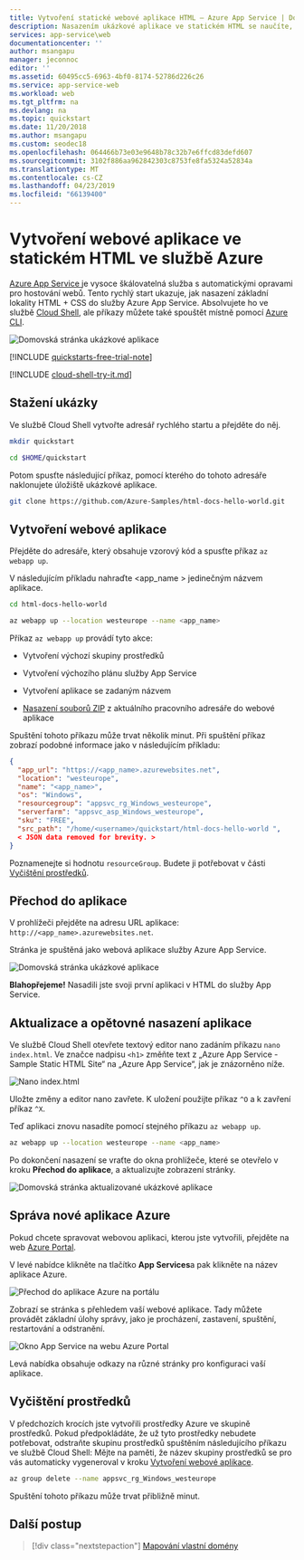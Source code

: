 ```yaml
---
title: Vytvoření statické webové aplikace HTML – Azure App Service | Dokumentace Microsoftu
description: Nasazením ukázkové aplikace ve statickém HTML se naučíte, jak spouštět webové aplikace ve službě Azure App Service.
services: app-service\web
documentationcenter: ''
author: msangapu
manager: jeconnoc
editor: ''
ms.assetid: 60495cc5-6963-4bf0-8174-52786d226c26
ms.service: app-service-web
ms.workload: web
ms.tgt_pltfrm: na
ms.devlang: na
ms.topic: quickstart
ms.date: 11/20/2018
ms.author: msangapu
ms.custom: seodec18
ms.openlocfilehash: 064466b73e03e9648b78c32b7e6ffcd83defd607
ms.sourcegitcommit: 3102f886aa962842303c8753fe8fa5324a52834a
ms.translationtype: MT
ms.contentlocale: cs-CZ
ms.lasthandoff: 04/23/2019
ms.locfileid: "66139400"
---
```

# <a name="create-a-static-html-web-app-in-azure"></a>Vytvoření webové aplikace ve statickém HTML ve službě Azure

[Azure App Service ](overview.md) je vysoce škálovatelná služba s automatickými opravami pro hostování webů. Tento rychlý start ukazuje, jak nasazení základní lokality HTML + CSS do služby Azure App Service. Absolvujete ho ve službě [Cloud Shell](https://docs.microsoft.com/azure/cloud-shell/overview), ale příkazy můžete také spouštět místně pomocí [Azure CLI](/cli/azure/install-azure-cli).

![Domovská stránka ukázkové aplikace](media/app-service-web-get-started-html/hello-world-in-browser-az.png)

[!INCLUDE [quickstarts-free-trial-note](../../includes/quickstarts-free-trial-note.md)]

[!INCLUDE [cloud-shell-try-it.md](../../includes/cloud-shell-try-it.md)]

## <a name="download-the-sample"></a>Stažení ukázky

Ve službě Cloud Shell vytvořte adresář rychlého startu a přejděte do něj.

```bash
mkdir quickstart

cd $HOME/quickstart
```

Potom spusťte následující příkaz, pomocí kterého do tohoto adresáře naklonujete úložiště ukázkové aplikace.

```bash
git clone https://github.com/Azure-Samples/html-docs-hello-world.git
```

## <a name="create-a-web-app"></a>Vytvoření webové aplikace

Přejděte do adresáře, který obsahuje vzorový kód a spusťte příkaz `az webapp up`.

V následujícím příkladu nahraďte <app_name > jedinečným názvem aplikace.

```bash
cd html-docs-hello-world

az webapp up --location westeurope --name <app_name>
```

Příkaz `az webapp up` provádí tyto akce:

- Vytvoření výchozí skupiny prostředků

- Vytvoření výchozího plánu služby App Service

- Vytvoření aplikace se zadaným názvem

- [Nasazení souborů ZIP](https://docs.microsoft.com/azure/app-service/deploy-zip) z aktuálního pracovního adresáře do webové aplikace

Spuštění tohoto příkazu může trvat několik minut. Při spuštění příkaz zobrazí podobné informace jako v následujícím příkladu:

```json
{
  "app_url": "https://<app_name>.azurewebsites.net",
  "location": "westeurope",
  "name": "<app_name>",
  "os": "Windows",
  "resourcegroup": "appsvc_rg_Windows_westeurope",
  "serverfarm": "appsvc_asp_Windows_westeurope",
  "sku": "FREE",
  "src_path": "/home/<username>/quickstart/html-docs-hello-world ",
  < JSON data removed for brevity. >
}
```

Poznamenejte si hodnotu `resourceGroup`. Budete ji potřebovat v části [Vyčištění prostředků](#clean-up-resources).

## <a name="browse-to-the-app"></a>Přechod do aplikace

V prohlížeči přejděte na adresu URL aplikace: `http://<app_name>.azurewebsites.net`.

Stránka je spuštěná jako webová aplikace služby Azure App Service.

![Domovská stránka ukázkové aplikace](media/app-service-web-get-started-html/hello-world-in-browser-az.png)

**Blahopřejeme!** Nasadili jste svoji první aplikaci v HTML do služby App Service.

## <a name="update-and-redeploy-the-app"></a>Aktualizace a opětovné nasazení aplikace

Ve službě Cloud Shell otevřete textový editor nano zadáním příkazu `nano index.html`. Ve značce nadpisu `<h1>` změňte text z „Azure App Service - Sample Static HTML Site“ na „Azure App Service“, jak je znázorněno níže.

![Nano index.html](media/app-service-web-get-started-html/nano-index-html.png)

Uložte změny a editor nano zavřete. K uložení použijte příkaz `^O` a k zavření příkaz `^X`.

Teď aplikaci znovu nasadíte pomocí stejného příkazu `az webapp up`.

```bash
az webapp up --location westeurope --name <app_name>
```

Po dokončení nasazení se vraťte do okna prohlížeče, které se otevřelo v kroku **Přechod do aplikace**, a aktualizujte zobrazení stránky.

![Domovská stránka aktualizované ukázkové aplikace](media/app-service-web-get-started-html/hello-azure-in-browser-az.png)

## <a name="manage-your-new-azure-app"></a>Správa nové aplikace Azure

Pokud chcete spravovat webovou aplikaci, kterou jste vytvořili, přejděte na web <a href="https://portal.azure.com" target="_blank">Azure Portal</a>.

V levé nabídce klikněte na tlačítko **App Services**a pak klikněte na název aplikace Azure.

![Přechod do aplikace Azure na portálu](./media/app-service-web-get-started-html/portal1.png)

Zobrazí se stránka s přehledem vaší webové aplikace. Tady můžete provádět základní úlohy správy, jako je procházení, zastavení, spuštění, restartování a odstranění.

![Okno App Service na webu Azure Portal](./media/app-service-web-get-started-html/portal2.png)

Levá nabídka obsahuje odkazy na různé stránky pro konfiguraci vaší aplikace.

## <a name="clean-up-resources"></a>Vyčištění prostředků

V předchozích krocích jste vytvořili prostředky Azure ve skupině prostředků. Pokud předpokládáte, že už tyto prostředky nebudete potřebovat, odstraňte skupinu prostředků spuštěním následujícího příkazu ve službě Cloud Shell: Mějte na paměti, že název skupiny prostředků se pro vás automaticky vygeneroval v kroku [Vytvoření webové aplikace](#create-a-web-app).

```bash
az group delete --name appsvc_rg_Windows_westeurope
```

Spuštění tohoto příkazu může trvat přibližně minut.

## <a name="next-steps"></a>Další postup

> [!div class="nextstepaction"]
> [Mapování vlastní domény](app-service-web-tutorial-custom-domain.md)
